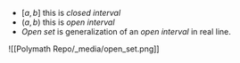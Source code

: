 - $[a,b]$ this is *closed interval*
- $(a,b)$ this is *open interval*
- _Open set_ is generalization of an _open interval_ in real line. 

![[Polymath Repo/_media/open_set.png]]
